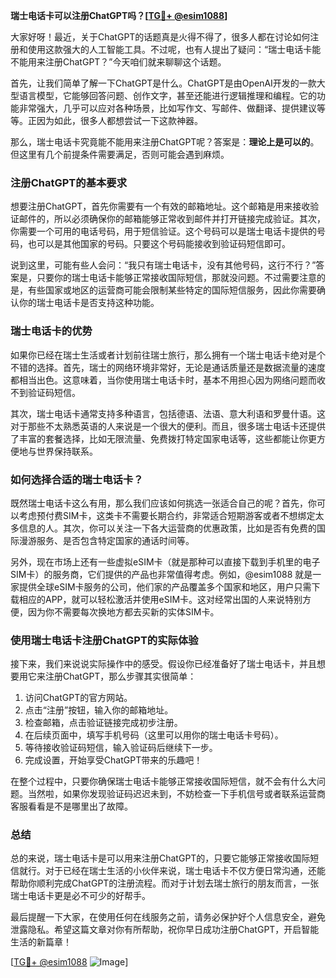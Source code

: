 **瑞士电话卡可以注册ChatGPT吗？[[TG💪+ @esim1088](https://t.me/s/esim1088)]**

大家好呀！最近，关于ChatGPT的话题真是火得不得了，很多人都在讨论如何注册和使用这款强大的人工智能工具。不过呢，也有人提出了疑问：“瑞士电话卡能不能用来注册ChatGPT？”今天咱们就来聊聊这个话题。

首先，让我们简单了解一下ChatGPT是什么。ChatGPT是由OpenAI开发的一款大型语言模型，它能够回答问题、创作文字，甚至还能进行逻辑推理和编程。它的功能非常强大，几乎可以应对各种场景，比如写作文、写邮件、做翻译、提供建议等等。正因为如此，很多人都想尝试一下这款神器。

那么，瑞士电话卡究竟能不能用来注册ChatGPT呢？答案是：**理论上是可以的**。但这里有几个前提条件需要满足，否则可能会遇到麻烦。

### 注册ChatGPT的基本要求

想要注册ChatGPT，首先你需要有一个有效的邮箱地址。这个邮箱是用来接收验证邮件的，所以必须确保你的邮箱能够正常收到邮件并打开链接完成验证。其次，你需要一个可用的电话号码，用于短信验证。这个号码可以是瑞士电话卡提供的号码，也可以是其他国家的号码。只要这个号码能接收到验证码短信即可。

说到这里，可能有些人会问：“我只有瑞士电话卡，没有其他号码，这行不行？”答案是，只要你的瑞士电话卡能够正常接收国际短信，那就没问题。不过需要注意的是，有些国家或地区的运营商可能会限制某些特定的国际短信服务，因此你需要确认你的瑞士电话卡是否支持这种功能。

### 瑞士电话卡的优势

如果你已经在瑞士生活或者计划前往瑞士旅行，那么拥有一个瑞士电话卡绝对是个不错的选择。首先，瑞士的网络环境非常好，无论是通话质量还是数据流量的速度都相当出色。这意味着，当你使用瑞士电话卡时，基本不用担心因为网络问题而收不到验证码短信。

其次，瑞士电话卡通常支持多种语言，包括德语、法语、意大利语和罗曼什语。这对于那些不太熟悉英语的人来说是一个很大的便利。而且，很多瑞士电话卡还提供了丰富的套餐选择，比如无限流量、免费拨打特定国家电话等，这些都能让你更方便地与世界保持联系。

### 如何选择合适的瑞士电话卡？

既然瑞士电话卡这么有用，那么我们应该如何挑选一张适合自己的呢？首先，你可以考虑预付费SIM卡，这类卡不需要长期合约，非常适合短期游客或者不想绑定太多信息的人。其次，你可以关注一下各大运营商的优惠政策，比如是否有免费的国际漫游服务、是否包含特定国家的通话时间等。

另外，现在市场上还有一些虚拟eSIM卡（就是那种可以直接下载到手机里的电子SIM卡）的服务商，它们提供的产品也非常值得考虑。例如，@esim1088 就是一家提供全球eSIM卡服务的公司，他们家的产品覆盖多个国家和地区，用户只需下载相应的APP，就可以轻松激活并使用eSIM卡。这对经常出国的人来说特别方便，因为你不需要每次换地方都去买新的实体SIM卡。

### 使用瑞士电话卡注册ChatGPT的实际体验

接下来，我们来说说实际操作中的感受。假设你已经准备好了瑞士电话卡，并且想要用它来注册ChatGPT，那么步骤其实很简单：

1. 访问ChatGPT的官方网站。
2. 点击“注册”按钮，输入你的邮箱地址。
3. 检查邮箱，点击验证链接完成初步注册。
4. 在后续页面中，填写手机号码（这里可以用你的瑞士电话卡号码）。
5. 等待接收验证码短信，输入验证码后继续下一步。
6. 完成设置，开始享受ChatGPT带来的乐趣吧！

在整个过程中，只要你确保瑞士电话卡能够正常接收国际短信，就不会有什么大问题。当然啦，如果你发现验证码迟迟未到，不妨检查一下手机信号或者联系运营商客服看看是不是哪里出了故障。

### 总结

总的来说，瑞士电话卡是可以用来注册ChatGPT的，只要它能够正常接收国际短信就行。对于已经在瑞士生活的小伙伴来说，瑞士电话卡不仅方便日常沟通，还能帮助你顺利完成ChatGPT的注册流程。而对于计划去瑞士旅行的朋友而言，一张瑞士电话卡更是必不可少的好帮手。

最后提醒一下大家，在使用任何在线服务之前，请务必保护好个人信息安全，避免泄露隐私。希望这篇文章对你有所帮助，祝你早日成功注册ChatGPT，开启智能生活的新篇章！

[[TG💪+ @esim1088](https://t.me/s/esim1088) ![Image](https://i.postimg.cc/4NQfJmqS/Snipaste-2025-05-13-00-14-12.png)]